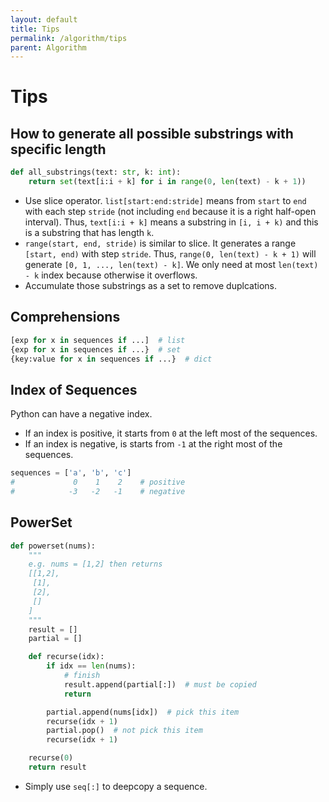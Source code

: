 ```yaml
---
layout: default
title: Tips
permalink: /algorithm/tips
parent: Algorithm
---
```



# Tips

## How to generate all possible substrings with specific length

``` python
def all_substrings(text: str, k: int):
    return set(text[i:i + k] for i in range(0, len(text) - k + 1))
```

 - Use slice operator. `list[start:end:stride]` means from `start` to
   `end` with each step `stride` (not including `end` because it is a
   right half-open interval). Thus, `text[i:i + k]` means a substring
   in `[i, i + k)` and this is a substring that has length `k`.
 - `range(start, end, stride)` is similar to slice. It generates a
   range `[start, end)` with step `stride`. Thus, `range(0,
   len(text) - k + 1)` will generate `[0, 1, ..., len(text) - k]`. We
   only need at most `len(text) - k` index because otherwise it
   overflows.
 - Accumulate those substrings as a set to remove duplcations.


## Comprehensions

``` python
[exp for x in sequences if ...]  # list
{exp for x in sequences if ...}  # set
{key:value for x in sequences if ...}  # dict
```

## Index of Sequences

 Python can have a negative index.
 - If an index is positive, it starts from `0` at the left most of the
   sequences.
 - If an index is negative, is starts from `-1` at the right most of
   the sequences.

``` python
sequences = ['a', 'b', 'c']
#             0    1    2    # positive
#            -3   -2   -1    # negative
```

## PowerSet

``` python
def powerset(nums):
    """
    e.g. nums = [1,2] then returns
    [[1,2],
     [1],
     [2],
     []
    ]
    """
    result = []
    partial = []

    def recurse(idx):
        if idx == len(nums):
            # finish
            result.append(partial[:])  # must be copied
            return

        partial.append(nums[idx])  # pick this item
        recurse(idx + 1)
        partial.pop()  # not pick this item
        recurse(idx + 1)

    recurse(0)
    return result
```

 - Simply use `seq[:]` to deepcopy a sequence.
